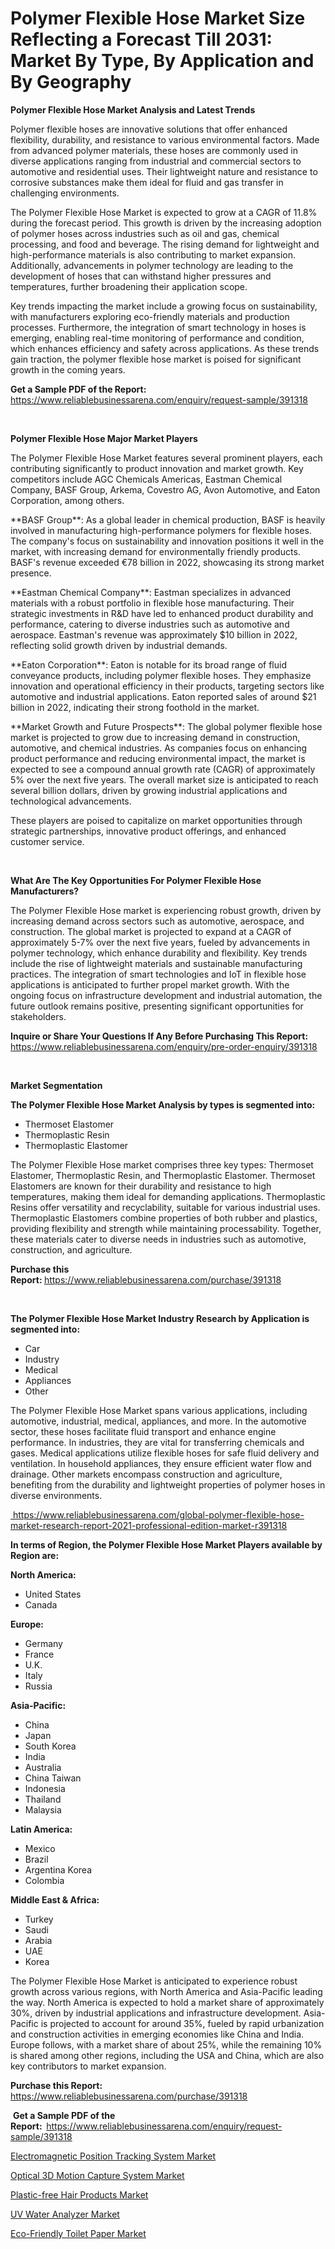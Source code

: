 <p><h1>Polymer Flexible Hose Market Size Reflecting a Forecast Till 2031: Market By Type, By Application and By Geography</h1></p><p><strong>Polymer Flexible Hose Market Analysis and Latest Trends</strong></p>
<p><p>Polymer flexible hoses are innovative solutions that offer enhanced flexibility, durability, and resistance to various environmental factors. Made from advanced polymer materials, these hoses are commonly used in diverse applications ranging from industrial and commercial sectors to automotive and residential uses. Their lightweight nature and resistance to corrosive substances make them ideal for fluid and gas transfer in challenging environments.</p><p>The Polymer Flexible Hose Market is expected to grow at a CAGR of 11.8% during the forecast period. This growth is driven by the increasing adoption of polymer hoses across industries such as oil and gas, chemical processing, and food and beverage. The rising demand for lightweight and high-performance materials is also contributing to market expansion. Additionally, advancements in polymer technology are leading to the development of hoses that can withstand higher pressures and temperatures, further broadening their application scope.</p><p>Key trends impacting the market include a growing focus on sustainability, with manufacturers exploring eco-friendly materials and production processes. Furthermore, the integration of smart technology in hoses is emerging, enabling real-time monitoring of performance and condition, which enhances efficiency and safety across applications. As these trends gain traction, the polymer flexible hose market is poised for significant growth in the coming years.</p></p>
<p><strong>Get a Sample PDF of the Report:&nbsp;</strong> <a href="https://www.reliablebusinessarena.com/enquiry/request-sample/391318?utm_campaign=1730&utm_medium=2&utm_source=Github&utm_content=ia&utm_term=26102024&utm_id=polymer-flexible-hose">https://www.reliablebusinessarena.com/enquiry/request-sample/391318</a></p>
<p>&nbsp;</p>
<p><strong>Polymer Flexible Hose Major Market Players</strong></p>
<p><p>The Polymer Flexible Hose Market features several prominent players, each contributing significantly to product innovation and market growth. Key competitors include AGC Chemicals Americas, Eastman Chemical Company, BASF Group, Arkema, Covestro AG, Avon Automotive, and Eaton Corporation, among others.</p><p>**BASF Group**: As a global leader in chemical production, BASF is heavily involved in manufacturing high-performance polymers for flexible hoses. The company's focus on sustainability and innovation positions it well in the market, with increasing demand for environmentally friendly products. BASF's revenue exceeded €78 billion in 2022, showcasing its strong market presence.</p><p>**Eastman Chemical Company**: Eastman specializes in advanced materials with a robust portfolio in flexible hose manufacturing. Their strategic investments in R&D have led to enhanced product durability and performance, catering to diverse industries such as automotive and aerospace. Eastman's revenue was approximately $10 billion in 2022, reflecting solid growth driven by industrial demands.</p><p>**Eaton Corporation**: Eaton is notable for its broad range of fluid conveyance products, including polymer flexible hoses. They emphasize innovation and operational efficiency in their products, targeting sectors like automotive and industrial applications. Eaton reported sales of around $21 billion in 2022, indicating their strong foothold in the market.</p><p>**Market Growth and Future Prospects**: The global polymer flexible hose market is projected to grow due to increasing demand in construction, automotive, and chemical industries. As companies focus on enhancing product performance and reducing environmental impact, the market is expected to see a compound annual growth rate (CAGR) of approximately 5% over the next five years. The overall market size is anticipated to reach several billion dollars, driven by growing industrial applications and technological advancements. </p><p>These players are poised to capitalize on market opportunities through strategic partnerships, innovative product offerings, and enhanced customer service.</p></p>
<p>&nbsp;</p>
<p><strong>What Are The Key Opportunities For Polymer Flexible Hose Manufacturers?</strong></p>
<p><p>The Polymer Flexible Hose market is experiencing robust growth, driven by increasing demand across sectors such as automotive, aerospace, and construction. The global market is projected to expand at a CAGR of approximately 5-7% over the next five years, fueled by advancements in polymer technology, which enhance durability and flexibility. Key trends include the rise of lightweight materials and sustainable manufacturing practices. The integration of smart technologies and IoT in flexible hose applications is anticipated to further propel market growth. With the ongoing focus on infrastructure development and industrial automation, the future outlook remains positive, presenting significant opportunities for stakeholders.</p></p>
<p><strong>Inquire or Share Your Questions If Any Before Purchasing This Report:</strong> <a href="https://www.reliablebusinessarena.com/enquiry/pre-order-enquiry/391318?utm_campaign=1730&utm_medium=2&utm_source=Github&utm_content=ia&utm_term=26102024&utm_id=polymer-flexible-hose">https://www.reliablebusinessarena.com/enquiry/pre-order-enquiry/391318</a></p>
<p>&nbsp;</p>
<p><strong>Market Segmentation</strong></p>
<p><strong>The Polymer Flexible Hose Market Analysis by types is segmented into:</strong></p>
<p><ul><li>Thermoset Elastomer</li><li>Thermoplastic Resin</li><li>Thermoplastic Elastomer</li></ul></p>
<p><p>The Polymer Flexible Hose market comprises three key types: Thermoset Elastomer, Thermoplastic Resin, and Thermoplastic Elastomer. Thermoset Elastomers are known for their durability and resistance to high temperatures, making them ideal for demanding applications. Thermoplastic Resins offer versatility and recyclability, suitable for various industrial uses. Thermoplastic Elastomers combine properties of both rubber and plastics, providing flexibility and strength while maintaining processability. Together, these materials cater to diverse needs in industries such as automotive, construction, and agriculture.</p></p>
<p><strong>Purchase this Report:&nbsp;</strong><a href="https://www.reliablebusinessarena.com/purchase/391318?utm_campaign=1730&utm_medium=2&utm_source=Github&utm_content=ia&utm_term=26102024&utm_id=polymer-flexible-hose">https://www.reliablebusinessarena.com/purchase/391318</a></p>
<p>&nbsp;</p>
<p><strong>The Polymer Flexible Hose Market Industry Research by Application is segmented into:</strong></p>
<p><ul><li>Car</li><li>Industry</li><li>Medical</li><li>Appliances</li><li>Other</li></ul></p>
<p><p>The Polymer Flexible Hose Market spans various applications, including automotive, industrial, medical, appliances, and more. In the automotive sector, these hoses facilitate fluid transport and enhance engine performance. In industries, they are vital for transferring chemicals and gases. Medical applications utilize flexible hoses for safe fluid delivery and ventilation. In household appliances, they ensure efficient water flow and drainage. Other markets encompass construction and agriculture, benefiting from the durability and lightweight properties of polymer hoses in diverse environments.</p></p>
<p><a href="https://www.reliablebusinessarena.com/global-polymer-flexible-hose-market-research-report-2021-professional-edition-market-r391318?utm_campaign=1730&utm_medium=2&utm_source=Github&utm_content=ia&utm_term=26102024&utm_id=polymer-flexible-hose">&nbsp;https://www.reliablebusinessarena.com/global-polymer-flexible-hose-market-research-report-2021-professional-edition-market-r391318</a></p>
<p><strong>In terms of Region, the Polymer Flexible Hose Market Players available by Region are:</strong></p>
<p>
    <p> <strong> North America: </strong>
        <ul>
            <li>United States</li>
            <li>Canada</li>
        </ul>
        </p> 
    <p> <strong> Europe: </strong>
        <ul>
            <li>Germany</li>
            <li>France</li>
            <li>U.K.</li>
            <li>Italy</li>
            <li>Russia</li>
        </ul>
        </p> 
    <p> <strong> Asia-Pacific: </strong>
        <ul>
            <li>China</li>
            <li>Japan</li>
            <li>South Korea</li>
            <li>India</li>
            <li>Australia</li>
            <li>China Taiwan</li>
            <li>Indonesia</li>
            <li>Thailand</li>
            <li>Malaysia</li>
        </ul>
        </p> 
    <p> <strong> Latin America: </strong>
        <ul>
            <li>Mexico</li>
            <li>Brazil</li>
            <li>Argentina Korea</li>
            <li>Colombia</li>
        </ul>
        </p> 
    <p> <strong> Middle East & Africa: </strong>
        <ul>
            <li>Turkey</li>
            <li>Saudi</li>
            <li>Arabia</li>
            <li>UAE</li>
            <li>Korea</li>
        </ul>
    </p>
    </p>
<p><p>The Polymer Flexible Hose Market is anticipated to experience robust growth across various regions, with North America and Asia-Pacific leading the way. North America is expected to hold a market share of approximately 30%, driven by industrial applications and infrastructure development. Asia-Pacific is projected to account for around 35%, fueled by rapid urbanization and construction activities in emerging economies like China and India. Europe follows, with a market share of about 25%, while the remaining 10% is shared among other regions, including the USA and China, which are also key contributors to market expansion.</p></p>
<p><strong>Purchase this Report: </strong><a href="https://www.reliablebusinessarena.com/purchase/391318?utm_campaign=1730&utm_medium=2&utm_source=Github&utm_content=ia&utm_term=26102024&utm_id=polymer-flexible-hose">https://www.reliablebusinessarena.com/purchase/391318</a></p>
<p>&nbsp;<strong>Get a Sample PDF of the Report:&nbsp;&nbsp;</strong><a href="https://www.reliablebusinessarena.com/enquiry/request-sample/391318?utm_campaign=1730&utm_medium=2&utm_source=Github&utm_content=ia&utm_term=26102024&utm_id=polymer-flexible-hose">https://www.reliablebusinessarena.com/enquiry/request-sample/391318</a></p>
<p><strong></strong></p>
<p><p><a href="https://www.linkedin.com/pulse/electromagnetic-position-tracking-system-market-shifts-strategic-anmxe?utm_campaign=1730&utm_medium=2&utm_source=Github&utm_content=ia&utm_term=26102024&utm_id=polymer-flexible-hose">Electromagnetic Position Tracking System Market</a></p><p><a href="https://www.linkedin.com/pulse/future-optical-3d-motion-capture-system-market-global-forecast-dvufe?utm_campaign=1730&utm_medium=2&utm_source=Github&utm_content=ia&utm_term=26102024&utm_id=polymer-flexible-hose">Optical 3D Motion Capture System Market</a></p><p><a href="https://www.linkedin.com/pulse/future-ready-strategic-insights-global-plastic-free-hair-products-bmupe?utm_campaign=1730&utm_medium=2&utm_source=Github&utm_content=ia&utm_term=26102024&utm_id=polymer-flexible-hose">Plastic-free Hair Products Market</a></p><p><a href="https://issuu.com/reportprime-2/docs/uv-water-analyzer-market-size-2030._63e877a1993fed?utm_campaign=1730&utm_medium=2&utm_source=Github&utm_content=ia&utm_term=26102024&utm_id=polymer-flexible-hose">UV Water Analyzer Market</a></p><p><a href="https://www.linkedin.com/pulse/global-eco-friendly-toilet-paper-market-analysis-trends-forecasts-xdwne?utm_campaign=1730&utm_medium=2&utm_source=Github&utm_content=ia&utm_term=26102024&utm_id=polymer-flexible-hose">Eco-Friendly Toilet Paper Market</a></p></p>